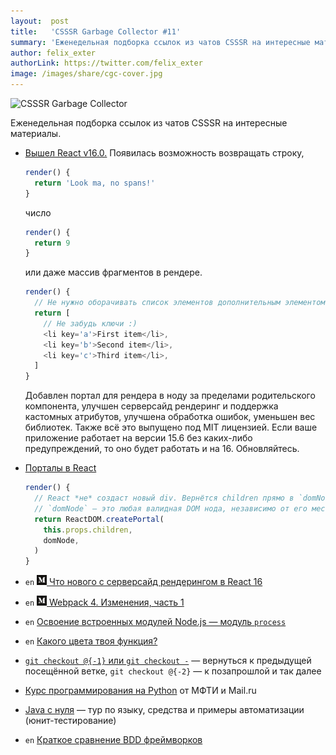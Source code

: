 ```yaml
---
layout:  post
title:   'CSSSR Garbage Collector #11'
summary: 'Еженедельная подборка ссылок из чатов CSSSR на интересные материалы'
author: felix_exter
authorLink: https://twitter.com/felix_exter
image: /images/share/cgc-cover.jpg
---
```


[github]: /images/icons/github.png
[medium]: /images/icons/medium.png
[yt]: /images/icons/youtube.png

![CSSSR Garbage Collector](/images/share/cgc-cover.jpg)

Еженедельная подборка ссылок из чатов CSSSR на интересные материалы.

- [Вышел React v16.0.](https://facebook.github.io/react/blog/2017/09/26/react-v16.0.html) Появилась возможность возвращать строку,
  ```js
  render() {
    return 'Look ma, no spans!'
  }
  ```
  число
  ```js
  render() {
    return 9
  }
  ```
  или даже массив фрагментов в рендере.
  ```js
  render() {
    // Не нужно оборачивать список элементов дополнительным элементом!
    return [
      // Не забудь ключи :)
      <li key='a'>First item</li>,
      <li key='b'>Second item</li>,
      <li key='c'>Third item</li>,
    ]
  }
  ```
  Добавлен портал для рендера в ноду за пределами родительского компонента, улучшен серверсайд рендеринг и поддержка кастомных атрибутов, улучшена обработка ошибок, уменьшен вес библиотек. Также всё это выпущено под MIT лицензией. Если ваше приложение работает на версии 15.6 без каких-либо предупреждений, то оно будет работать и на 16. Обновляйтесь.

- [Порталы в React](https://facebook.github.io/react/docs/portals.html)
  ```js
  render() {
    // React *не* создаст новый div. Вернётся children прямо в `domNode`.
    // `domNode` — это любая валидная DOM нода, независимо от его местоположения в DOM.
    return ReactDOM.createPortal(
      this.props.children,
      domNode,
    )
  }
  ```
- `en` [![medium] Что нового с серверсайд рендерингом в React 16](https://medium.com/@aickin/whats-new-with-server-side-rendering-in-react-16-9b0d78585d67)
- `en` [![medium] Webpack 4. Изменения, часть 1](https://medium.com/webpack/webpack-4-changes-part-1-week-24-25-fd4d77674e55)
- `en` [Освоение встроенных модулей Node.js — модуль `process`](https://blog.risingstack.com/mastering-the-node-js-core-modules-the-process-module/)
- `en` [Какого цвета твоя функция?](http://journal.stuffwithstuff.com/2015/02/01/what-color-is-your-function/)
- [`git checkout @{-1}` или `git checkout -`](https://git-scm.com/docs/git-checkout#git-checkout-ltbranchgt) — вернуться к предыдущей посещённой ветке, `git checkout @{-2}` — к позапрошлой и так далее
- [Курс программирования на Python](https://www.coursera.org/learn/programming-in-python) от МФТИ и Mail.ru
- [Java с нуля](https://comaqa.gitbooks.io/java-automation/content/) — тур по языку, средства и примеры автоматизации (юнит-тестирование)
- `en` [Краткое сравнение BDD фреймворков](https://dzone.com/articles/brief-comparison-bdd)

